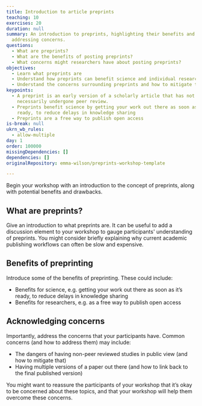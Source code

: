 ```yaml
---
title: Introduction to article preprints
teaching: 10
exercises: 20
duration: null
summary: An introduction to preprints, highlighting their benefits and
  addressing concerns.
questions:
  - What are preprints?
  - What are the benefits of posting preprints?
  - What concerns might researchers have about posting preprints?
objectives:
  - Learn what preprints are
  - Understand how preprints can benefit science and individual researchers
  - Understand the concerns surrounding preprints and how to mitigate them
keypoints:
  - A preprint is an early version of a scholarly article that has not
    necessarily undergone peer review.
  - Preprints benefit science by getting your work out there as soon as it's
    ready, to reduce delays in knowledge sharing
  - Preprints are a free way to publish open access
is-break: null
ukrn_wb_rules:
  - allow-multiple
day: 1
order: 100000
missingDependencies: []
dependencies: []
originalRepository: emma-wilson/preprints-workshop-template

---
```

Begin your workshop with an introduction to the concept of preprints, along with potential benefits and drawbacks.

## What are preprints?

Give an introduction to what preprints are. It can be useful to add a discussion element to your workshop to gauge participants' understanding of preprints. You might consider briefly explaining why current academic publishing workflows can often be slow and expensive.

## Benefits of preprinting

Introduce some of the benefits of preprinting. These could include:

- Benefits for science, e.g. getting your work out there as soon as it’s ready, to reduce delays in knowledge sharing
- Benefits for researchers, e.g. as a free way to publish open access

## Acknowledging concerns

Importantly, address the concerns that your participants have. Common concerns (and how to address them) may include:

- The dangers of having non-peer reviewed studies in public view (and how to mitigate that)
- Having multiple versions of a paper out there (and how to link back to the final published version)

You might want to reassure the participants of your workshop that it’s okay to be concerned about these topics, and that your workshop will help them overcome these concerns.